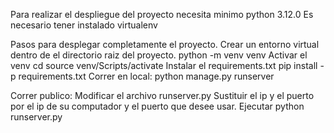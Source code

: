 Para realizar el despliegue del proyecto necesita minimo python 3.12.0
Es necesario tener instalado virtualenv


Pasos para desplegar completamente el proyecto.
Crear un entorno virtual dentro de el directorio raiz del proyecto.
  python -m venv venv
Activar el venv 
  cd  source venv/Scripts/activate
Instalar el requirements.txt
  pip install -p requirements.txt
Correr en local: python manage.py runserver

Correr publico:
  Modificar el archivo runserver.py
  Sustituir el ip y el puerto por el ip de su computador y el puerto que desee usar.
  Ejecutar python runserver.py
